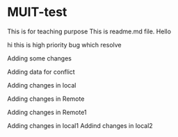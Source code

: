 # MUIT-test
This is for teaching purpose
This is readme.md file.
Hello 


hi this is high priority bug which resolve

Adding some changes

Adding data for conflict


Adding changes in local

Adding changes in Remote 

Adding changes in Remote1


Adding changes in local1
Addind changes in local2